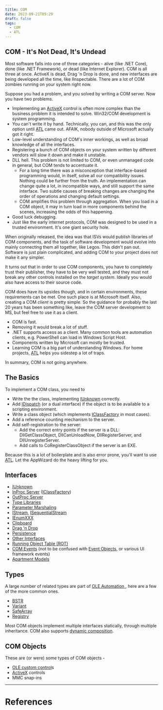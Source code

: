```yaml
---
title: COM
date: 2023-09-21T05:29
draft: false
tags:
  - COM
  - ATL
---
```

## COM - It's Not Dead, It's Undead

Most software falls into one of three categories - alive (like .NET Core), done (like .NET Framework), or dead (like Internet Explorer).  COM is all three at once.  ActiveX is dead, Drag 'n Drop is done, and new interfaces are being developed all the time, like IInspectable.  There are a lot of COM zombies running on your system right now.

Suppose you had a problem, and you solved by writing a COM server.  Now you have two problems.

- Implementing an [ActiveX](/notes/computer/microsoft/com/activex) control is often more complex than the business problem it is intended to solve.  Win32/COM development is system programming.
- You can't write it by hand.  Technically, you can, and this was the only option until [ATL](/notes/computer/microsoft/com/atl) came out.  AFAIK, nobody outside of Microsoft actually got it right.
- Low-level understanding of COM's inner workings, as well as broad knowledge of all the interfaces.
- Registering a bunch of COM objects on your system written by different vendors will slow it down and make it unstable.
- DLL hell.  This problem is not limited to COM, or even unmanaged code in general, but COM tends to accentuate it.
    - For a long time there was a misconception that interface-based programming would, in itself, solve all our compatibility issues.  Nothing could be further from the truth.  An implementation can change quite a lot, in incompatible ways, and still support the same interface.  Two subtle causes of breaking changes are changing the order of operations and changing default settings.
    - COM amplifies this problem through aggregation.  When you load in a COM object, it may in turn load in more components behind the scenes, increasing the odds of this happening.
- Good luck debugging.
- Just like the early internet protocols, COM was designed to be used in a trusted environment.  It's one giant security hole.

When originally released, the idea was that ISVs would publish libraries of COM components, and the task of software development would evolve into mainly connecting them all together, like Legos.  This didn't pan out.  Software is just plain complicated, and adding COM to your project does not make it any simpler.

It turns out that in order to use COM components, you have to completely trust their publisher, they have to be very well tested, and they must not break any other controls installed on the _target system_.  Ideally you would also have access to their source code.

COM does have its upsides though, and in certain environments, these requirements can be met.  One such place is at Microsoft itself.  Also, creating a COM _client_ is pretty simple.  So the guidance for probably the last 20 years has been something like, leave the COM server development to MS, but feel free to use it as a client.

- COM is fast.
- Removing it would break a lot of stuff.
- .NET supports access as a client.  Many common tools are automation clients, e.g. PowerShell can load in Windows Script Host.
- Components written by Microsoft can mostly be trusted.
- Learning COM is a big part of understanding Windows.  For home projects, [ATL](/notes/computer/microsoft/com/atl) helps you sidestep a lot of traps.

In summary, COM is not going anywhere.
## The Basics

To implement a COM class, you need to

- Write the the class, implementing [IUnknown](/notes/computer/microsoft/com/activex/iunknown) correctly.
- Add [IDispatch](/notes/) (or a dual interface) if the object is to be available to a scripting environment.
- Write a class object (which implements [IClassFactory](/notes/) in most cases).
- Add a reference counting mechanism to the server.
- Add self-registration to the server:
    - Add the correct entry points if the server is a DLL: DllGetClassObject, DllCanUnloadNow, DllRegisterServer, and DllUnregisterServer.
    - Add calls to CoRegisterClassObject if the server is an EXE.

Because this is a lot of boilerplate and is also error prone, you'll want to use [ATL](/notes/computer/microsoft/com/atl).  Let the AppWizard do the heavy lifting for you.

## Interfaces

- [IUnknown](/notes/computer/microsoft/com/activex/iunknown)
- [InProc Server](/notes/computer/microsoft/com/apartment-models/inproc-server) ([IClassFactory](https://learn.microsoft.com/en-us/windows/win32/api/unknwn/nn-unknwn-iclassfactory))
- [OutProc Server](/notes/computer/microsoft/com/apartment-models/outproc-server)
- [Type Libraries](/notes/computer/microsoft/com/type-libraries)
- [Parameter Marshaling](/notes/computer/microsoft/com/atl/parameter-marshaling)
- [IStream](https://learn.microsoft.com/en-us/windows/win32/api/objidl/nn-objidl-istream), [ISequentialStream](https://learn.microsoft.com/en-us/windows/win32/api/objidl/nn-objidl-isequentialstream)
- [IEnumXXX](/notes/computer/microsoft/com/ienumxxx)
- [Clipboard](/notes/computer/microsoft/com/clipboard)
- [Drag 'n Drop](/notes/computer/microsoft/com/drag-n-drop)
- [Persistence](/notes/computer/microsoft/com/persistence)
- [Other Interfaces](/notes/computer/microsoft/com/other-interfaces)
- [Running Object Table (ROT)](/notes/computer/microsoft/com/running-object-table-rot)
- [COM Events](/notes/computer/microsoft/com/com-events) (not to be confused with [Event Objects](https://learn.microsoft.com/en-us/windows/win32/sync/event-objects), or various UI framework events)
- [Apartment Models](/notes/computer/microsoft/com/apartment-models)

## Types

A large number of related types are part of  [OLE Automation ](https://learn.microsoft.com/en-us/windows/win32/api/_automat/), here are a few of the more common ones.

- [BSTR](https://learn.microsoft.com/en-us/previous-versions/windows/desktop/automat/bstr)
- [Variant](/notes/computer/microsoft/com/variant)
- [SafeArray](/notes/computer/microsoft/com/safearray)
- [Registry](/notes/computer/microsoft/com/registry)

Most COM objects implement multiple interfaces statically, through multiple inheritance.  COM also supports [dynamic composition](/notes/computer/microsoft/com/dynamic-composition).

## COM Objects

These are (or were) some types of COM objects -

- [OLE custom control](/notes/computer/microsoft/com/activex/ole-custom-control)s
- [ActiveX](/notes/computer/microsoft/com/activex) controls
- MMC snap-ins

---
# References


